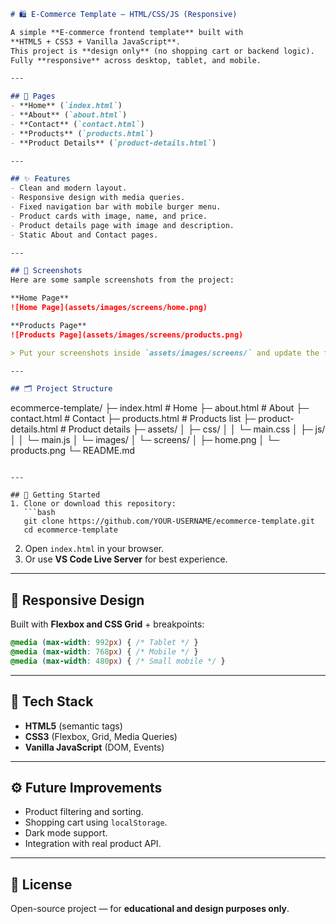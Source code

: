 


```markdown
# 🛍️ E-Commerce Template — HTML/CSS/JS (Responsive)

A simple **E-commerce frontend template** built with  
**HTML5 + CSS3 + Vanilla JavaScript**.  
This project is **design only** (no shopping cart or backend logic).  
Fully **responsive** across desktop, tablet, and mobile.

---

## 📄 Pages
- **Home** (`index.html`)
- **About** (`about.html`)
- **Contact** (`contact.html`)
- **Products** (`products.html`)
- **Product Details** (`product-details.html`)

---

## ✨ Features
- Clean and modern layout.
- Responsive design with media queries.
- Fixed navigation bar with mobile burger menu.
- Product cards with image, name, and price.
- Product details page with image and description.
- Static About and Contact pages.

---

## 📸 Screenshots
Here are some sample screenshots from the project:

**Home Page**
![Home Page](assets/images/screens/home.png)

**Products Page**
![Products Page](assets/images/screens/products.png)

> Put your screenshots inside `assets/images/screens/` and update the file names accordingly.

---

## 🗂️ Project Structure
```

ecommerce-template/
├─ index.html              # Home
├─ about.html              # About
├─ contact.html            # Contact
├─ products.html           # Products list
├─ product-details.html    # Product details
├─ assets/
│  ├─ css/
│  │  └─ main.css
│  ├─ js/
│  │  └─ main.js
│  └─ images/
│     └─ screens/
│        ├─ home.png
│        └─ products.png
└─ README.md

````

---

## 🚀 Getting Started
1. Clone or download this repository:
   ```bash
   git clone https://github.com/YOUR-USERNAME/ecommerce-template.git
   cd ecommerce-template
````

2. Open `index.html` in your browser.
3. Or use **VS Code Live Server** for best experience.

---

## 📱 Responsive Design

Built with **Flexbox and CSS Grid** + breakpoints:

```css
@media (max-width: 992px) { /* Tablet */ }
@media (max-width: 768px) { /* Mobile */ }
@media (max-width: 480px) { /* Small mobile */ }
```

---

## 🧱 Tech Stack

* **HTML5** (semantic tags)
* **CSS3** (Flexbox, Grid, Media Queries)
* **Vanilla JavaScript** (DOM, Events)

---

## ⚙️ Future Improvements

* Product filtering and sorting.
* Shopping cart using `localStorage`.
* Dark mode support.
* Integration with real product API.

---

## 📄 License

Open-source project — for **educational and design purposes only**.
